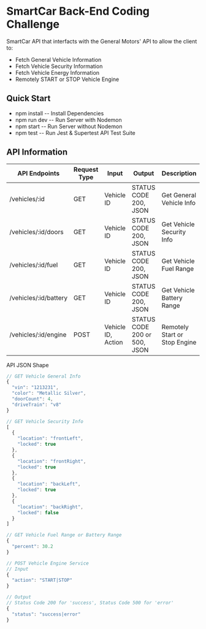 # SmartCar Back-End Coding Challenge

SmartCar API that interfacts with the General Motors' API to allow the client to:
  - Fetch General Vehicle Information
  - Fetch Vehicle Security Information
  - Fetch Vehicle Energy Information
  - Remotely START or STOP Vehicle Engine

## Quick Start

- npm install -- Install Dependencies
- npm run dev -- Run Server with Nodemon
- npm start -- Run Server without Nodemon
- npm test -- Run Jest & Supertest API Test Suite 

## API Information

| API Endpoints  | Request Type | Input | Output | Description  |
| ------------- | ------------- | ------------- | ------------- | ------------- | 
| /vehicles/:id | GET  | Vehicle ID  | STATUS CODE 200, JSON | Get General Vehicle Info  |
| /vehicles/:id/doors | GET  | Vehicle ID   | STATUS CODE 200, JSON  | Get Vehicle Security Info  | 
| /vehicles/:id/fuel | GET  | Vehicle ID  | STATUS CODE 200, JSON  | Get Vehicle Fuel Range  |
| /vehicles/:id/battery | GET  | Vehicle ID  | STATUS CODE 200, JSON  | Get Vehicle Battery Range  |
| /vehicles/:id/engine | POST  | Vehicle ID, Action  | STATUS CODE 200 or 500, JSON  | Remotely Start or Stop Engine |

API JSON Shape
```javascript
// GET Vehicle General Info
{
  "vin": "1213231",
  "color": "Metallic Silver",
  "doorCount": 4,
  "driveTrain": "v8"
}

// GET Vehicle Security Info
[
  {
    "location": "frontLeft",
    "locked": true
  },
  {
    "location": "frontRight",
    "locked": true
  },
  {
    "location": "backLeft",
    "locked": true
  },
  {
    "location": "backRight",
    "locked": false
  }
]

// GET Vehicle Fuel Range or Battery Range
{
  "percent": 30.2
}

// POST Vehicle Engine Service
// Input
{
  "action": "START|STOP"
}

// Output
// Status Code 200 for 'success', Status Code 500 for 'error'
{
  "status": "success|error"
}
```

